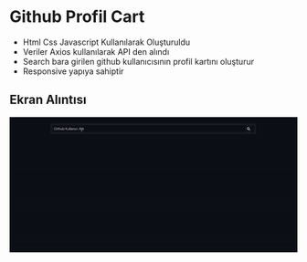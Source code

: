 <h1>Github Profil Cart</h1>

- Html Css Javascript Kullanılarak Oluşturuldu
- Veriler Axios kullanılarak API den alındı
- Search bara girilen github kullanıcısının profil kartını oluşturur
- Responsive yapıya sahiptir

<h2>Ekran Alıntısı</h2>

![](/GithubCart.gif)

